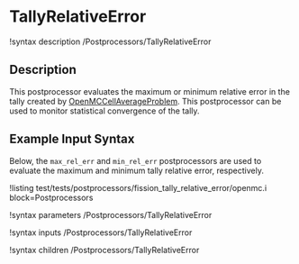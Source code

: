 # TallyRelativeError

!syntax description /Postprocessors/TallyRelativeError

## Description

This postprocessor evaluates the maximum or minimum relative error in the
tally created by [OpenMCCellAverageProblem](/problems/OpenMCCellAverageProblem.md).
This postprocessor can be used to monitor statistical convergence of the tally.

## Example Input Syntax

Below, the `max_rel_err` and `min_rel_err` postprocessors are used to
evaluate the maximum and minimum tally relative error, respectively.

!listing test/tests/postprocessors/fission_tally_relative_error/openmc.i
  block=Postprocessors

!syntax parameters /Postprocessors/TallyRelativeError

!syntax inputs /Postprocessors/TallyRelativeError

!syntax children /Postprocessors/TallyRelativeError
